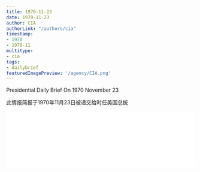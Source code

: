 ```yaml
---
title: 1970-11-23
date: 1970-11-23
author: CIA 
authorLink: "/authors/cia"
timestamp: 
- 1970
- 1970-11
multitype: 
- cia
tags: 
- dailybrief
featuredImagePreview: '/agency/CIA.png'
---
```



Presidential Daily Brief On 1970 November 23

此情报简报于1970年11月23日被递交给时任美国总统

<!--more-->





<div id="over" style="width:100%; overflow:hidden"> <iframe id="sFrame" name="sFrame" frameborder="no" border="0"  allowfullscreen marginwidth="0" scrolling="no" src = " /CIA/1970-11-23.html "  style = " position:absulute; width: 806px; top: 300;" > </iframe> </div>